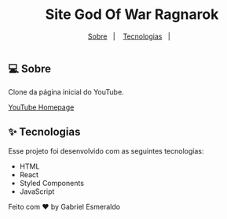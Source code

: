<h1 align="center">Site God Of War Ragnarok</h1>

<p align="center">
  <a href="#-sobre">Sobre</a>&nbsp;&nbsp;&nbsp;|&nbsp;&nbsp;&nbsp;
  <a href="#-tecnologias">Tecnologias</a>&nbsp;&nbsp;&nbsp;|&nbsp;&nbsp;&nbsp;
</p>

<p align="center">
 <img src="/assets/youtube-homepage.png" alt="" />
</p>

## 💻 Sobre

Clone da página inicial do YouTube.

<a href="https://youtube-homepage-3wenq69zb-gabrielesmeraldo.vercel.app/">YouTube Homepage</a>

## ✨ Tecnologias

Esse projeto foi desenvolvido com as seguintes tecnologias:

- HTML
- React
- Styled Components
- JavaScript

Feito com ♥ by Gabriel Esmeraldo
